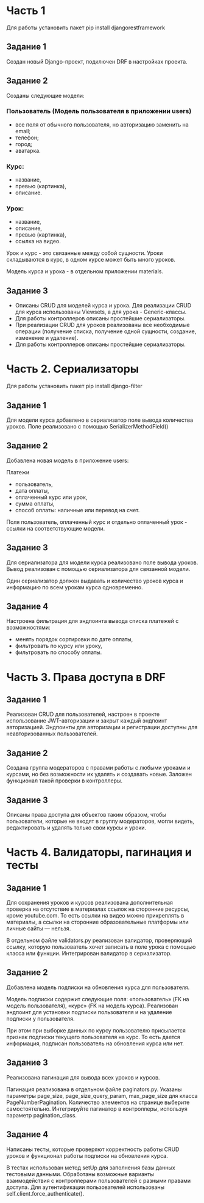 # Часть 1

Для работы установить пакет pip install djangorestframework  

## Задание 1
Создан новый Django-проект, подключен DRF в настройках проекта.

## Задание 2
Созданы следующие модели:
### Пользователь (Модель пользователя в приложении users)
- все поля от обычного пользователя, но авторизацию заменить на email;
- телефон;
- город;
- аватарка.

### Курс:
- название,
- превью (картинка),
- описание.

### Урок:
- название,
- описание,
- превью (картинка),
- ссылка на видео.

Урок и курс - это связанные между собой сущности. Уроки складываются в курс, в одном курсе может быть много уроков.

Модель курса и урока - в отдельном приложении materials.

## Задание 3
- Опиcаны CRUD для моделей курса и урока. Для реализации CRUD для курса использованы Viewsets, а для урока - Generic-классы.
- Для работы контроллеров описаны простейшие сериализаторы.
- При реализации CRUD для уроков реализованы все необходимые операции (получение списка, получение одной сущности, создание, изменение и удаление).
- Для работы контроллеров описаны простейшие сериализаторы.

# Часть 2. Сериализаторы

Для работы установить пакет pip install django-filter 

## Задание 1
Для модели курса добавлено в сериализатор поле вывода количества уроков. Поле реализовано с помощью SerializerMethodField()

## Задание 2
Добавлена новая модель в приложение users:

Платежи
- пользователь,
- дата оплаты,
- оплаченный курс или урок,
- сумма оплаты,
- способ оплаты: наличные или перевод на счет.

Поля пользователь, оплаченный курс и отдельно оплаченный урок - ссылки на соответствующие модели.

## Задание 3
Для сериализатора для модели курса реализовано поле вывода уроков. Вывод реализован с помощью сериализатора для связанной модели.

Один сериализатор должен выдавать и количество уроков курса и информацию по всем урокам курса одновременно.

## Задание 4
Настроена фильтрация для эндпоинта вывода списка платежей с возможностями:

- менять порядок сортировки по дате оплаты,
- фильтровать по курсу или уроку,
- фильтровать по способу оплаты.

# Часть 3. Права доступа в DRF

## Задание 1
Реализован CRUD для пользователей, настроен в проекте использование JWT-авторизации и закрыт каждый эндпоинт авторизацией.
Эндпоинты для авторизации и регистрации доступны для неавторизованных пользователей.

## Задание 2
Создана группа модераторов с правами работы с любыми уроками и курсами, но без возможности их удалять и создавать новые. Заложен функционал такой проверки в контроллеры.

## Задание 3
Описаны права доступа для объектов таким образом, чтобы пользователи, которые не входят в группу модераторов, могли видеть, редактировать и удалять только свои курсы и уроки.

# Часть 4. Валидаторы, пагинация и тесты

## Задание 1
Для сохранения уроков и курсов реализована дополнительная проверка на отсутствие в материалах ссылок на сторонние ресурсы, кроме youtube.com.
То есть ссылки на видео можно прикреплять в материалы, а ссылки на сторонние образовательные платформы или личные сайты — нельзя.

В отдельном файле validators.py реализован валидатор, проверяющий ссылку, которую пользователь хочет записать в поле урока с помощью класса или функции. Интегрирован валидатор в сериализатор.

## Задание 2
Добавлена модель подписки на обновления курса для пользователя.

Модель подписки содержит следующие поля: «пользователь» (FK на модель пользователя), «курс» (FK на модель курса). Реализован эндпоинт для установки подписки пользователя и на удаление подписки у пользователя.

При этом при выборке данных по курсу пользователю присылается признак подписки текущего пользователя на курс. То есть дается информация, подписан пользователь на обновления курса или нет.

## Задание 3
Реализована пагинация для вывода всех уроков и курсов.

Пагинация реализована в отдельном файле paginators.py. Указаны параметры page_size, page_size_query_param, max_page_size для класса PageNumberPagination. Количество элементов на странице выберите самостоятельно. Интегрируйте пагинатор в контроллеры, используя параметр pagination_class.

## Задание 4
Написаны тесты, которые проверяют корректность работы CRUD уроков и функционал работы подписки на обновления курса.

В тестах использован метод setUp для заполнения базы данных тестовыми данными. Обработаны возможные варианты взаимодействия с контроллерами пользователей с разными правами доступа. Для аутентификации пользователей использованы self.client.force_authenticate().
